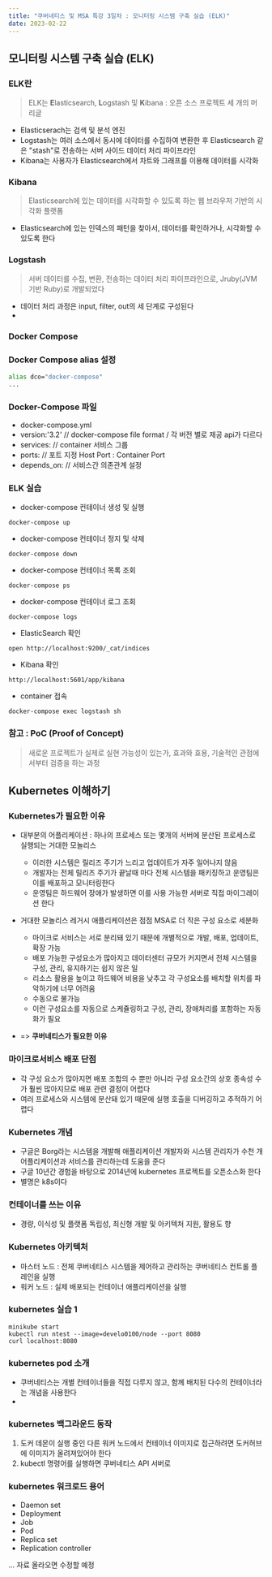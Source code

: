 ```yaml
---
title: "쿠버네티스 및 MSA 특강 3일차 : 모니터링 시스템 구축 실습 (ELK)"
date: 2023-02-22
---
```


## 모니터링 시스템 구축 실습 (ELK)

### ELK란

> ELK는 **E**lasticsearch, **L**ogstash 및 **K**ibana : 오픈 소스 프로젝트 세 개의 머리글

- Elasticserach는 검색 및 분석 엔진
- Logstash는 여러 소스에서 동시에 데이터를 수집하여 변환한 후 Elasticsearch 같은 "stash"로 전송하는 서버 사이드 데이터 처리 파이프라인
- Kibana는 사용자가 Elasticsearch에서 차트와 그래프를 이용해 데이터를 시각화

### Kibana

> Elasticsearch에 있는 데이터를 시각화할 수 있도록 하는 웹 브라우저 기반의 시각화 플랫폼

- Elasticsearch에 있는 인덱스의 패턴을 찾아서, 데이터를 확인하거나, 시각화할 수 있도록 한다

### Logstash

> 서버 데이터를 수집, 변환, 전송하는 데이터 처리 파이프라인으로, Jruby(JVM 기반 Ruby)로 개발되었다

- 데이터 처리 과정은 input, filter, out의 세 단계로 구성된다
-

### Docker Compose

### Docker Compose alias 설정

```bash
alias dco="docker-compose"
...
```

### Docker-Compose 파일

- docker-compose.yml
- version:'3.2' // docker-compose file format / 각 버전 별로 제공 api가 다르다
- services: // container 서비스 그룹
- ports: // 포트 지정 Host Port : Container Port
- depends_on: // 서비스간 의존관계 설정

### ELK 실습

- docker-compose 컨테이너 생성 및 실행

```
docker-compose up
```

- docker-compose 컨테이너 정지 및 삭제

```
docker-compose down
```

- docker-compose 컨테이너 목록 조회

```
docker-compose ps
```

- docker-compose 컨테이너 로그 조회

```
docker-compose logs
```

- ElasticSearch 확인

```
open http://localhost:9200/_cat/indices
```

- Kibana 확인

```
http://localhost:5601/app/kibana
```

- container 접속

```
docker-compose exec logstash sh
```

### 참고 : PoC (Proof of Concept)

> 새로운 프로젝트가 실제로 실현 가능성이 있는가, 효과와 효용, 기술적인 관점에서부터 검증을 하는 과정

## Kubernetes 이해하기

### Kubernetes가 필요한 이유

- 대부분의 어플리케이션 : 하나의 프로세스 또는 몇개의 서버에 분산된 프로세스로 실행되는 거대한 모놀리스

  - 이러한 시스템은 릴리즈 주기가 느리고 업데이트가 자주 일어나지 않음
  - 개발자는 전체 릴리즈 주기가 끝날때 마다 전체 시스템을 패키징하고 운영팀은 이를 배포하고 모니터링한다
  - 운영팀은 하드웨어 장애가 발생하면 이를 사용 가능한 서버로 직접 마이그레이션 한다

- 거대한 모놀리스 레거시 애플리케이션은 점점 MSA로 더 작은 구성 요소로 세분화

  - 마이크로 서비스는 서로 분리돼 있기 때문에 개별적으로 개발, 배포, 업데이트, 확장 가능
  - 배포 가능한 구성요소가 많아지고 데이터센터 규모가 커지면서 전체 시스템을 구성, 관리, 유지하기는 쉽지 않은 일
  - 리소스 활용을 높이고 하드웨어 비용을 낮추고 각 구성요소를 배치할 위치를 파악하기에 너무 어려움
  - 수동으로 불가능
  - 이런 구성요소를 자동으로 스케쥴링하고 구성, 관리, 장애처리를 포함하는 자동화가 필요

- => **쿠버네티스가 필요한 이유**

### 마이크로서비스 배포 단점

- 각 구성 요소가 많아지면 배포 조합의 수 뿐만 아니라 구성 요소간의 상호 종속성 수가 훨씬 많아지므로 배포 관련 결정이 어렵다
- 여러 프로세스와 시스템에 분산돼 있기 때문에 실행 호출을 디버깅하고 추적하기 어렵다

### Kubernetes 개념

- 구글은 Borg라는 시스템을 개발해 애플리케이션 개발자와 시스템 관리자가 수천 개 어플리케이션과 서비스를 관리하는데 도움을 준다
- 구글 10년간 경험을 바탕으로 2014년에 kubernetes 프로젝트를 오픈소스화 한다
- 별명은 k8s이다

### 컨테이너를 쓰는 이유

- 경량, 이식성 및 플랫폼 독립성, 최신형 개발 및 아키텍처 지원, 활용도 향

### Kubernetes 아키텍처

- 마스터 노드 : 전체 쿠버네티스 시스템을 제어하고 관리하는 쿠버네티스 컨트롤 플레인을 실행
- 워커 노드 : 실제 배포되는 컨테이너 애플리케이션을 실행

### kubernetes 실습 1

```
minikube start
kubectl run ntest --image=develo0100/node --port 8080
curl localhost:8080
```

### kubernetes pod 소개

- 쿠버네티스는 개별 컨테이너들을 직접 다루지 않고, 함께 배치된 다수의 컨테이너라는 개념을 사용한다
-

### kubernetes 백그라운드 동작

1. 도커 데몬이 실행 중인 다른 워커 노드에서 컨테이너 이미지로 접근하려면 도커허브에 이미지가 올려져있어야 한다
2. kubectl 명령어를 실행하면 쿠버네티스 API 서버로

### kubernetes 워크로드 용어

- Daemon set
- Deployment
- Job
- Pod
- Replica set
- Replication controller

... 자료 올라오면 수정할 예정
